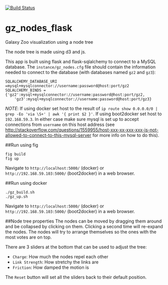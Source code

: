 [![Build Status](http://img.shields.io/badge/Built%20at-%23dotastro-blue.svg?style=flat)](http://dotastronomy.com/six/)

gz_nodes_flask
============

Galaxy Zoo visualization using a node tree

The node tree is made using d3 and js.

This app is built using flask and flask-sqlalchemy to connect to a
MySQL database. The `instance/gz_nodes.cfg` file should contain the
information needed to connect to the database (with databases named `gz2` and `gz3`):

```
SQLALCHEMY_DATABASE_URI =mysql+mysqlconnector://username:password@host:port/gz2
SQLALCHEMY_BINDS ={'gz2':mysql+mysqlconnector://username:password@host:port/gz2,
    'gz3':mysql+mysqlconnector://username:password@host:port/gz3}
```

*NOTE*: If using docker set host to the result of `ip route
 show 0.0.0.0/0 | grep -Eo 'via \S+' | awk '{ print $2 }'`. If using
 boot2docker set host to `192.168.59.3`. In either case make sure
 mysql is set up to accept connections from `username` on this host
 address (see
 http://stackoverflow.com/questions/1559955/host-xxx-xx-xxx-xxx-is-not-allowed-to-connect-to-this-mysql-server
 for more info on how to do this).

##Run using fig
```
fig build
fig up
```
Navigate to `http://localhost:5000/` (docker) or
`http://192.168.59.103:5000/` (boot2docker) in a web browser.


##Run using docker
```
./gz_build.sh
./gz_up.sh
```
Navigate to `http://localhost:5000/` (docker) or
`http://192.168.59.103:5000/` (boot2docker) in a web browser.

##Node tree properties
The nodes can be moved by dragging them around and be collapsed by
clicking on them. Clicking a second time will re-expand the nodes.
The nodes will try to arrange themselves so the ones with the most votes
are on top.

There are 3 sliders at the bottom that can be used to adjust the tree:
+ `Charge`: How much the nodes repel each other
+ `Link Strength`: How stretchy the links are
+ `Friction`: How damped the motion is

The `Reset` button will set all the sliders back to their default position.

